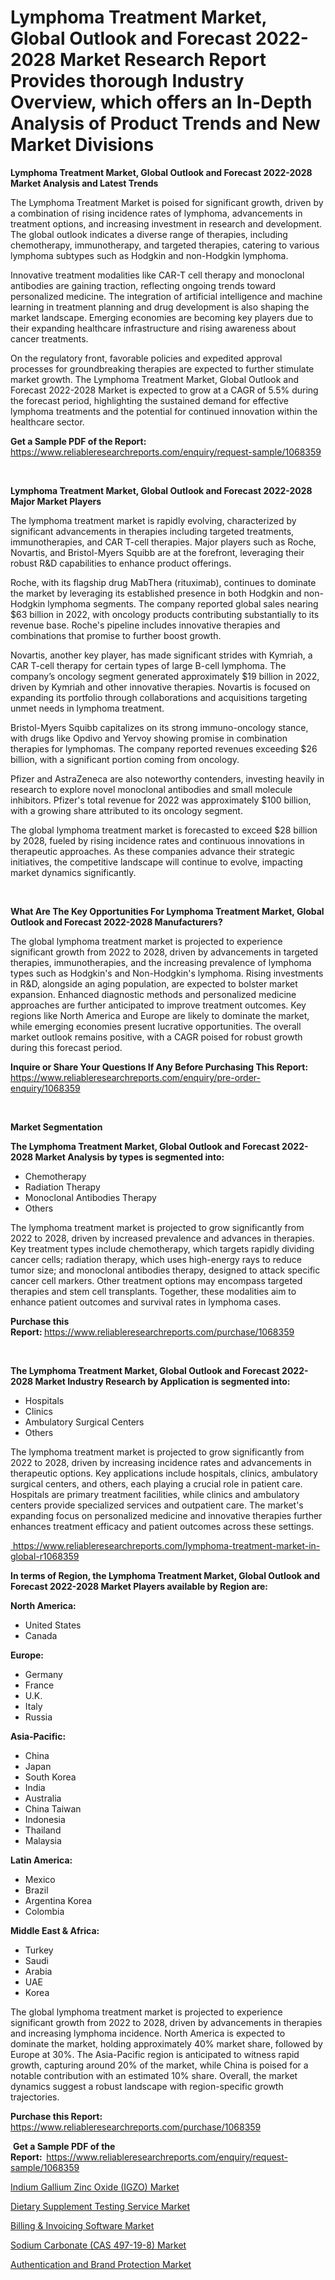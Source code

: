 <p><h1>Lymphoma Treatment Market, Global Outlook and Forecast 2022-2028 Market Research Report Provides thorough Industry Overview, which offers an In-Depth Analysis of Product Trends and New Market Divisions</h1></p><p><strong>Lymphoma Treatment Market, Global Outlook and Forecast 2022-2028 Market Analysis and Latest Trends</strong></p>
<p><p>The Lymphoma Treatment Market is poised for significant growth, driven by a combination of rising incidence rates of lymphoma, advancements in treatment options, and increasing investment in research and development. The global outlook indicates a diverse range of therapies, including chemotherapy, immunotherapy, and targeted therapies, catering to various lymphoma subtypes such as Hodgkin and non-Hodgkin lymphoma. </p><p>Innovative treatment modalities like CAR-T cell therapy and monoclonal antibodies are gaining traction, reflecting ongoing trends toward personalized medicine. The integration of artificial intelligence and machine learning in treatment planning and drug development is also shaping the market landscape. Emerging economies are becoming key players due to their expanding healthcare infrastructure and rising awareness about cancer treatments. </p><p>On the regulatory front, favorable policies and expedited approval processes for groundbreaking therapies are expected to further stimulate market growth. The Lymphoma Treatment Market, Global Outlook and Forecast 2022-2028 Market is expected to grow at a CAGR of 5.5% during the forecast period, highlighting the sustained demand for effective lymphoma treatments and the potential for continued innovation within the healthcare sector.</p></p>
<p><strong>Get a Sample PDF of the Report:&nbsp;</strong> <a href="https://www.reliableresearchreports.com/enquiry/request-sample/1068359">https://www.reliableresearchreports.com/enquiry/request-sample/1068359</a></p>
<p>&nbsp;</p>
<p><strong>Lymphoma Treatment Market, Global Outlook and Forecast 2022-2028 Major Market Players</strong></p>
<p><p>The lymphoma treatment market is rapidly evolving, characterized by significant advancements in therapies including targeted treatments, immunotherapies, and CAR T-cell therapies. Major players such as Roche, Novartis, and Bristol-Myers Squibb are at the forefront, leveraging their robust R&D capabilities to enhance product offerings.</p><p>Roche, with its flagship drug MabThera (rituximab), continues to dominate the market by leveraging its established presence in both Hodgkin and non-Hodgkin lymphoma segments. The company reported global sales nearing $63 billion in 2022, with oncology products contributing substantially to its revenue base. Roche's pipeline includes innovative therapies and combinations that promise to further boost growth.</p><p>Novartis, another key player, has made significant strides with Kymriah, a CAR T-cell therapy for certain types of large B-cell lymphoma. The company’s oncology segment generated approximately $19 billion in 2022, driven by Kymriah and other innovative therapies. Novartis is focused on expanding its portfolio through collaborations and acquisitions targeting unmet needs in lymphoma treatment.</p><p>Bristol-Myers Squibb capitalizes on its strong immuno-oncology stance, with drugs like Opdivo and Yervoy showing promise in combination therapies for lymphomas. The company reported revenues exceeding $26 billion, with a significant portion coming from oncology.</p><p>Pfizer and AstraZeneca are also noteworthy contenders, investing heavily in research to explore novel monoclonal antibodies and small molecule inhibitors. Pfizer's total revenue for 2022 was approximately $100 billion, with a growing share attributed to its oncology segment.</p><p>The global lymphoma treatment market is forecasted to exceed $28 billion by 2028, fueled by rising incidence rates and continuous innovations in therapeutic approaches. As these companies advance their strategic initiatives, the competitive landscape will continue to evolve, impacting market dynamics significantly.</p></p>
<p>&nbsp;</p>
<p><strong>What Are The Key Opportunities For Lymphoma Treatment Market, Global Outlook and Forecast 2022-2028 Manufacturers?</strong></p>
<p><p>The global lymphoma treatment market is projected to experience significant growth from 2022 to 2028, driven by advancements in targeted therapies, immunotherapies, and the increasing prevalence of lymphoma types such as Hodgkin's and Non-Hodgkin's lymphoma. Rising investments in R&D, alongside an aging population, are expected to bolster market expansion. Enhanced diagnostic methods and personalized medicine approaches are further anticipated to improve treatment outcomes. Key regions like North America and Europe are likely to dominate the market, while emerging economies present lucrative opportunities. The overall market outlook remains positive, with a CAGR poised for robust growth during this forecast period.</p></p>
<p><strong>Inquire or Share Your Questions If Any Before Purchasing This Report:</strong> <a href="https://www.reliableresearchreports.com/enquiry/pre-order-enquiry/1068359">https://www.reliableresearchreports.com/enquiry/pre-order-enquiry/1068359</a></p>
<p>&nbsp;</p>
<p><strong>Market Segmentation</strong></p>
<p><strong>The Lymphoma Treatment Market, Global Outlook and Forecast 2022-2028 Market Analysis by types is segmented into:</strong></p>
<p><ul><li>Chemotherapy</li><li>Radiation Therapy</li><li>Monoclonal Antibodies Therapy</li><li>Others</li></ul></p>
<p><p>The lymphoma treatment market is projected to grow significantly from 2022 to 2028, driven by increased prevalence and advances in therapies. Key treatment types include chemotherapy, which targets rapidly dividing cancer cells; radiation therapy, which uses high-energy rays to reduce tumor size; and monoclonal antibodies therapy, designed to attack specific cancer cell markers. Other treatment options may encompass targeted therapies and stem cell transplants. Together, these modalities aim to enhance patient outcomes and survival rates in lymphoma cases.</p></p>
<p><strong>Purchase this Report:&nbsp;</strong><a href="https://www.reliableresearchreports.com/purchase/1068359">https://www.reliableresearchreports.com/purchase/1068359</a></p>
<p>&nbsp;</p>
<p><strong>The Lymphoma Treatment Market, Global Outlook and Forecast 2022-2028 Market Industry Research by Application is segmented into:</strong></p>
<p><ul><li>Hospitals</li><li>Clinics</li><li>Ambulatory Surgical Centers</li><li>Others</li></ul></p>
<p><p>The lymphoma treatment market is projected to grow significantly from 2022 to 2028, driven by increasing incidence rates and advancements in therapeutic options. Key applications include hospitals, clinics, ambulatory surgical centers, and others, each playing a crucial role in patient care. Hospitals are primary treatment facilities, while clinics and ambulatory centers provide specialized services and outpatient care. The market's expanding focus on personalized medicine and innovative therapies further enhances treatment efficacy and patient outcomes across these settings.</p></p>
<p><a href="https://www.reliableresearchreports.com/lymphoma-treatment-market-in-global-r1068359">&nbsp;https://www.reliableresearchreports.com/lymphoma-treatment-market-in-global-r1068359</a></p>
<p><strong>In terms of Region, the Lymphoma Treatment Market, Global Outlook and Forecast 2022-2028 Market Players available by Region are:</strong></p>
<p>
    <p> <strong> North America: </strong>
        <ul>
            <li>United States</li>
            <li>Canada</li>
        </ul>
        </p> 
    <p> <strong> Europe: </strong>
        <ul>
            <li>Germany</li>
            <li>France</li>
            <li>U.K.</li>
            <li>Italy</li>
            <li>Russia</li>
        </ul>
        </p> 
    <p> <strong> Asia-Pacific: </strong>
        <ul>
            <li>China</li>
            <li>Japan</li>
            <li>South Korea</li>
            <li>India</li>
            <li>Australia</li>
            <li>China Taiwan</li>
            <li>Indonesia</li>
            <li>Thailand</li>
            <li>Malaysia</li>
        </ul>
        </p> 
    <p> <strong> Latin America: </strong>
        <ul>
            <li>Mexico</li>
            <li>Brazil</li>
            <li>Argentina Korea</li>
            <li>Colombia</li>
        </ul>
        </p> 
    <p> <strong> Middle East & Africa: </strong>
        <ul>
            <li>Turkey</li>
            <li>Saudi</li>
            <li>Arabia</li>
            <li>UAE</li>
            <li>Korea</li>
        </ul>
    </p>
    </p>
<p><p>The global lymphoma treatment market is projected to experience significant growth from 2022 to 2028, driven by advancements in therapies and increasing lymphoma incidence. North America is expected to dominate the market, holding approximately 40% market share, followed by Europe at 30%. The Asia-Pacific region is anticipated to witness rapid growth, capturing around 20% of the market, while China is poised for a notable contribution with an estimated 10% share. Overall, the market dynamics suggest a robust landscape with region-specific growth trajectories.</p></p>
<p><strong>Purchase this Report: </strong><a href="https://www.reliableresearchreports.com/purchase/1068359">https://www.reliableresearchreports.com/purchase/1068359</a></p>
<p>&nbsp;<strong>Get a Sample PDF of the Report:&nbsp;&nbsp;</strong><a href="https://www.reliableresearchreports.com/enquiry/request-sample/1068359">https://www.reliableresearchreports.com/enquiry/request-sample/1068359</a></p>
<p><strong></strong></p>
<p><p><a href="https://issuu.com/reportprime-2/docs/indium-gallium-zinc-oxide-igzo-mark_f092e5d44657c8">Indium Gallium Zinc Oxide (IGZO) Market</a></p><p><a href="https://medium.com/@nguyenthithuyduong355/exploring-dietary-supplement-testing-service-market-dynamics-global-trends-and-future-growth-1a74daf746b3">Dietary Supplement Testing Service Market</a></p><p><a href="https://www.linkedin.com/pulse/insights-billing-invoicing-software-market-players-size-geographical-ptpkc?trackingId=ijqeolQeRKeDOUZLKJtENQ%3D%3D">Billing & Invoicing Software Market</a></p><p><a href="https://issuu.com/reportprime-2/docs/sodium-carbonate-cas-497-19-8-marke_b747aab6e3a24b">Sodium Carbonate (CAS 497-19-8) Market</a></p><p><a href="https://www.linkedin.com/pulse/emerging-trends-authentication-brand-protection-market-global-lynre?trackingId=pggli69BT%2BSByaHdNLLmtw%3D%3D">Authentication and Brand Protection Market</a></p></p>